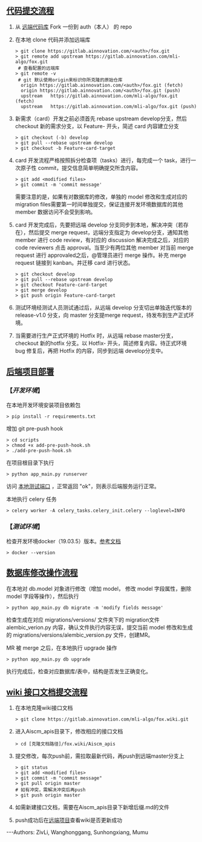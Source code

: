 ## <u>代码提交流程</u> 

1. 从 [远端代码库](https://gitlab.ainnovation.com/orion/fox)  Fork 一份到 auth（本人） 的 repo

2. 在本地 clone 代码并添加远端库

   ```shell
   > git clone https://gitlab.ainnovation.com/<auth>/fox.git
   > git remote add upstream https://gitlab.ainnovation.com/mli-algo/fox.git
   	# 查看配置的远端库
   > git remote -v
   	# git 默认使用origin来标识你所克隆的原始仓库
     origin	https://gitlab.ainnovation.com/<auth>/fox.git (fetch)
     origin	https://gitlab.ainnovation.com/<auth>/fox.git (push)
     upstream	https://gitlab.ainnovation.com/mli-algo/fox.git (fetch)
     upstream	https://gitlab.ainnovation.com/mli-algo/fox.git (push)
   ```

3. 新需求（card）开发之前必须首先 rebase upstream develop分支，然后 checkout 新的需求分支，以 Feature- 开头，简述 card 内容建立分支

   ```shell
   > git checkout (-b) develop
   > git pull --rebase upstream develop
   > git checkout -b Feature-card-target
   ```

4. card 开发流程严格按照拆分检查项（tasks）进行，每完成一个 task，进行一次原子性 commit，提交信息简单明确提交所含内容。

   ```shell
   > git add <modified files>
   > git commit -m 'commit message'
   ```

   需要注意的是，如果有对数据库的修改，单独的 model 修改和生成对应的 migration files需要第一时间单独提交，保证连接开发环境数据库的其他 member 数据访问不会受到影响。

5. card 开发完成后，先要把远端 develop 分支同步到本地，解决冲突（若存在），然后提交 merge request，远端分支指定为 develop分支，通知其他 member 进行 code review，有对应的 discussion 解决完成之后，对应的 code reviewers 点击 approval。当至少有两位其他 member 对当前 merge request 进行 approvaled之后，@管理员进行 merge 操作。补充 merge request 链接到 kanban。并迁移 card 进行状态。

   ```shell
   > git checkout develop
   > git pull --rebase upstream develop
   > git checkout Feature-card-target
   > git merge develop
   > git push origin Feature-card-target
   ```

6. 测试环境经测试人员测试通过后，从远端 develop 分支切出单独迭代版本的 release-v1.0 分支，向 master 分支提merge request，待发布到生产正式环境。
7. 当需要进行生产正式环境的 Hotfix 时，从远端 rebase master分支，checkout 新的hotfix 分支。以 Hotfix- 开头，简述修复内容。待正式环境 bug 修复后，再把 Hotfix 的内容，同步到远端 develop分支中。

## <u>后端项目部署</u>

### 【_开发环境_】

在本地开发环境安装项目依赖包

```shell
> pip install -r requirements.txt
```

增加 git pre-push hook

```shell
> cd scripts
> chmod +x add-pre-push-hook.sh
> ./add-pre-push-hook.sh
```

在项目根目录下执行

```shell
> python app_main.py runserver
```

访问 [本地测试端口](http://127.0.0.1:5000/demo?test=1) ，正常返回 "ok"，则表示后端服务运行正常。

本地执行 celery 任务

```shell
> celery worker -A celery_tasks.celery_init.celery --loglevel=INFO
```



### 【_测试环境_】

检查开发环境docker（19.03.5）版本。[参考文档](https://www.docker.com/)

```shel
> docker --version
```



## <u>数据库修改操作流程</u>

在本地对 db.model 对象进行修改（增加 model， 修改 model 字段属性，删除 model 字段等操作），然后执行

```shell
> python app_main.py db migrate -m 'modify fields message'
```

检查生成在对应 migrations/versions/ 文件夹下的 migration文件 alembic_verion.py 内容，确认文件执行内容无误，提交当前 model 修改和生成的 migrations/versions/alembic_version.py 文件，创建MR。

MR 被 merge 之后，在本地执行 upgrade 操作

```shell
> python app_main.py db upgrade
```

执行完成后，检查对应数据库/表中，结构是否发生正确变化。

## <u>wiki 接口文档提交流程</u>

1. 在本地克隆wiki接口文档

   ```shell
   > git clone https://gitlab.ainnovation.com/mli-algo/fox.wiki.git
   ```

2. 进入Aiscm_apis目录下，修改相应的接口文档

   ```shell
   > cd [克隆文档路径]/fox.wiki/Aiscm_apis
   ```

3. 提交修改，每次push前，需拉取最新代码，再push到远端master分支上

   ```shell
   > git status
   > git add <modified files>
   > git commit -m "commit message"
   > git pull origin master
   # 如有冲突，需解决冲突后再push
   > git push origin master
   ```

4. 如需新建接口文档，需要在Aiscm_apis目录下新增后缀.md的文件
5. push成功后在[远端项目](https://gitlab.ainnovation.com/mli-algo/fox/wikis/Aiscm_apis/api_doc)查看wiki是否更新成功



 ---Authors: ZivLi, Wanghonggang, Sunhongxiang, Mumu
